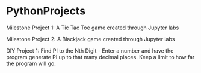 # PythonProjects

Milestone Project 1: A Tic Tac Toe game created through Jupyter labs

Milestone Project 2: A Blackjack game created through Jupyter labs

DIY Project 1: Find PI to the Nth Digit -
Enter a number and have the program generate PI up to that many decimal places.
Keep a limit to how far the program will go.
